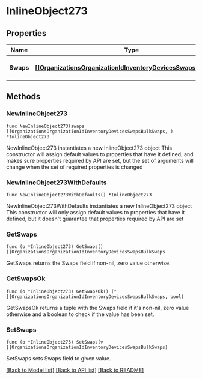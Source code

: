 # InlineObject273

## Properties

Name | Type | Description | Notes
------------ | ------------- | ------------- | -------------
**Swaps** | [**[]OrganizationsOrganizationIdInventoryDevicesSwapsBulkSwaps**](OrganizationsOrganizationIdInventoryDevicesSwapsBulkSwaps.md) | List of replacments to perform | 

## Methods

### NewInlineObject273

`func NewInlineObject273(swaps []OrganizationsOrganizationIdInventoryDevicesSwapsBulkSwaps, ) *InlineObject273`

NewInlineObject273 instantiates a new InlineObject273 object
This constructor will assign default values to properties that have it defined,
and makes sure properties required by API are set, but the set of arguments
will change when the set of required properties is changed

### NewInlineObject273WithDefaults

`func NewInlineObject273WithDefaults() *InlineObject273`

NewInlineObject273WithDefaults instantiates a new InlineObject273 object
This constructor will only assign default values to properties that have it defined,
but it doesn't guarantee that properties required by API are set

### GetSwaps

`func (o *InlineObject273) GetSwaps() []OrganizationsOrganizationIdInventoryDevicesSwapsBulkSwaps`

GetSwaps returns the Swaps field if non-nil, zero value otherwise.

### GetSwapsOk

`func (o *InlineObject273) GetSwapsOk() (*[]OrganizationsOrganizationIdInventoryDevicesSwapsBulkSwaps, bool)`

GetSwapsOk returns a tuple with the Swaps field if it's non-nil, zero value otherwise
and a boolean to check if the value has been set.

### SetSwaps

`func (o *InlineObject273) SetSwaps(v []OrganizationsOrganizationIdInventoryDevicesSwapsBulkSwaps)`

SetSwaps sets Swaps field to given value.



[[Back to Model list]](../README.md#documentation-for-models) [[Back to API list]](../README.md#documentation-for-api-endpoints) [[Back to README]](../README.md)


